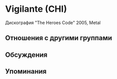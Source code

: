 # Vigilante (CHI)

Дискография
"The Heroes Code" 2005, Metal

## Отношения с другими группами


## Обсуждения


## Упоминания

